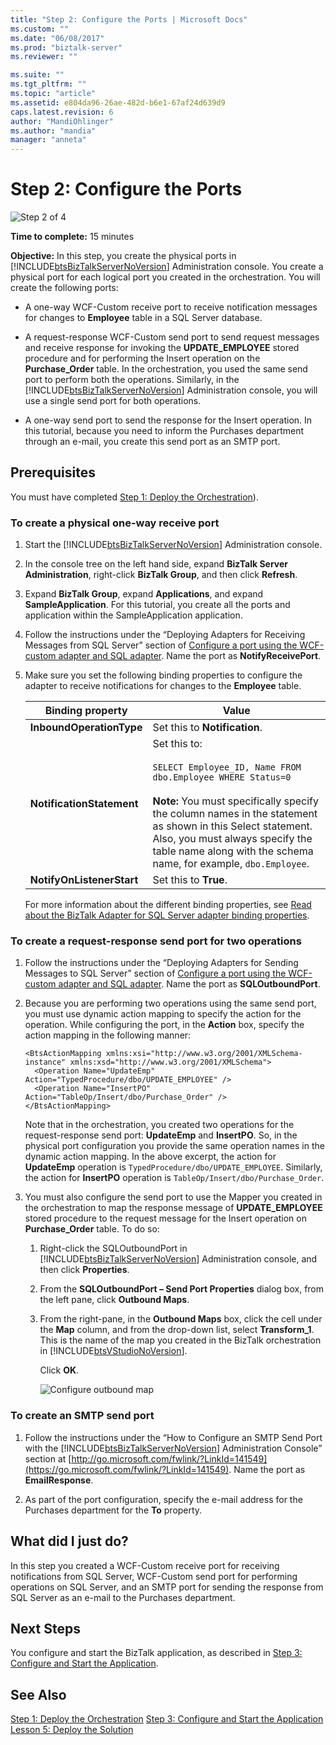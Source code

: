 ```yaml
---
title: "Step 2: Configure the Ports | Microsoft Docs"
ms.custom: ""
ms.date: "06/08/2017"
ms.prod: "biztalk-server"
ms.reviewer: ""

ms.suite: ""
ms.tgt_pltfrm: ""
ms.topic: "article"
ms.assetid: e804da96-26ae-482d-b6e1-67af24d639d9
caps.latest.revision: 6
author: "MandiOhlinger"
ms.author: "mandia"
manager: "anneta"
---
```

# Step 2: Configure the Ports
![Step 2 of 4](../../adapters-and-accelerators/adapter-oracle-ebs/media/step-2of4.gif "Step_2of4")

 **Time to complete:** 15 minutes

 **Objective:** In this step, you create the physical ports in [!INCLUDE[btsBizTalkServerNoVersion](../../includes/btsbiztalkservernoversion-md.md)] Administration console. You create a physical port for each logical port you created in the orchestration. You will create the following ports:

- A one-way WCF-Custom receive port to receive notification messages for changes to **Employee** table in a SQL Server database.

- A request-response WCF-Custom send port to send request messages and receive response for invoking the **UPDATE_EMPLOYEE** stored procedure and for performing the Insert operation on the **Purchase_Order** table. In the orchestration, you used the same send port to perform both the operations. Similarly, in the [!INCLUDE[btsBizTalkServerNoVersion](../../includes/btsbiztalkservernoversion-md.md)] Administration console, you will use a single send port for both operations.

- A one-way send port to send the response for the Insert operation. In this tutorial, because you need to inform the Purchases department through an e-mail, you create this send port as an SMTP port.

## Prerequisites
 You must have completed [Step 1: Deploy the Orchestration](../../adapters-and-accelerators/adapter-sql/step-1-deploy-the-orchestration.md)).

### To create a physical one-way receive port

1. Start the [!INCLUDE[btsBizTalkServerNoVersion](../../includes/btsbiztalkservernoversion-md.md)] Administration console.

2. In the console tree on the left hand side, expand **BizTalk Server Administration**, right-click **BizTalk Group**, and then click **Refresh**.

3. Expand **BizTalk Group**, expand **Applications**, and expand **SampleApplication**. For this tutorial, you create all the ports and application within the SampleApplication application.

4. Follow the instructions under the “Deploying Adapters for Receiving Messages from SQL Server” section of [Configure a port using the WCF-custom adapter and SQL adapter](../../adapters-and-accelerators/adapter-sql/configure-a-port-using-the-wcf-custom-adapter-and-sql-adapter.md). Name the port as **NotifyReceivePort**.

5. Make sure you set the following binding properties to configure the adapter to receive notifications for changes to the **Employee** table.

   |Binding property|Value|
   |----------------------|-----------|
   |**InboundOperationType**|Set this to **Notification**.|
   |**NotificationStatement**|Set this to:<br /><br /> `SELECT Employee_ID, Name FROM dbo.Employee WHERE Status=0`<br /><br /> **Note:** You must specifically specify the column names in the statement as shown in this Select statement. Also, you must always specify the table name along with the schema name, for example, `dbo.Employee`.|
   |**NotifyOnListenerStart**|Set this to **True**.|

    For more information about the different binding properties, see [Read about the BizTalk Adapter for SQL Server adapter binding properties](../../adapters-and-accelerators/adapter-sql/read-about-the-biztalk-adapter-for-sql-server-adapter-binding-properties.md).

### To create a request-response send port for two operations

1. Follow the instructions under the “Deploying Adapters for Sending Messages to SQL Server” section of [Configure a port using the WCF-custom adapter and SQL adapter](../../adapters-and-accelerators/adapter-sql/configure-a-port-using-the-wcf-custom-adapter-and-sql-adapter.md). Name the port as **SQLOutboundPort**.

2. Because you are performing two operations using the same send port, you must use dynamic action mapping to specify the action for the operation. While configuring the port, in the **Action** box, specify the action mapping in the following manner:

   ```
   <BtsActionMapping xmlns:xsi="http://www.w3.org/2001/XMLSchema-instance" xmlns:xsd="http://www.w3.org/2001/XMLSchema">
     <Operation Name="UpdateEmp" Action="TypedProcedure/dbo/UPDATE_EMPLOYEE" />
     <Operation Name="InsertPO" Action="TableOp/Insert/dbo/Purchase_Order" />
   </BtsActionMapping>
   ```

    Note that in the orchestration, you created two operations for the request-response send port: **UpdateEmp** and **InsertPO**. So, in the physical port configuration you provide the same operation names in the dynamic action mapping. In the above excerpt, the action for **UpdateEmp** operation is `TypedProcedure/dbo/UPDATE_EMPLOYEE`. Similarly, the action for **InsertPO** operation is `TableOp/Insert/dbo/Purchase_Order`.

3. You must also configure the send port to use the Mapper you created in the orchestration to map the response message of **UPDATE_EMPLOYEE** stored procedure to the request message for the Insert operation on **Purchase_Order** table. To do so:

   1. Right-click the SQLOutboundPort in [!INCLUDE[btsBizTalkServerNoVersion](../../includes/btsbiztalkservernoversion-md.md)] Administration console, and then click **Properties**.

   2. From the **SQLOutboundPort – Send Port Properties** dialog box, from the left pane, click **Outbound Maps**.

   3. From the right-pane, in the **Outbound Maps** box, click the cell under the **Map** column, and from the drop-down list, select **Transform_1**. This is the name of the map you created in the BizTalk orchestration in [!INCLUDE[btsVStudioNoVersion](../../includes/btsvstudionoversion-md.md)].

       Click **OK**.

       ![Configure outbound map](../../adapters-and-accelerators/adapter-sql/media/sql-adap-tut-010-map-ports.gif "sql_adap_tut_010_map_ports")

### To create an SMTP send port

1. Follow the instructions under the “How to Configure an SMTP Send Port with the [!INCLUDE[btsBizTalkServerNoVersion](../../includes/btsbiztalkservernoversion-md.md)] Administration Console” section at [http://go.microsoft.com/fwlink/?LinkId=141549](https://go.microsoft.com/fwlink/?LinkId=141549). Name the port as **EmailResponse**.

2. As part of the port configuration, specify the e-mail address for the Purchases department for the **To** property.

## What did I just do?
 In this step you created a WCF-Custom receive port for receiving notifications from SQL Server, WCF-Custom send port for performing operations on SQL Server, and an SMTP port for sending the response from SQL Server as an e-mail to the Purchases department.

## Next Steps
 You configure and start the BizTalk application, as described in [Step 3: Configure and Start the Application](../../adapters-and-accelerators/adapter-sql/step-3-configure-and-start-the-application.md).

## See Also
 [Step 1: Deploy the Orchestration](../../adapters-and-accelerators/adapter-sql/step-1-deploy-the-orchestration.md)
 [Step 3: Configure and Start the Application](../../adapters-and-accelerators/adapter-sql/step-3-configure-and-start-the-application.md)
 [Lesson 5: Deploy the Solution](../../adapters-and-accelerators/adapter-sql/lesson-5-deploy-the-solution.md)
